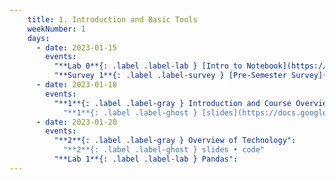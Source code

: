 ```yaml
---
    title: 1. Introduction and Basic Tools
    weekNumber: 1
    days:
      - date: 2023-01-15
        events:
          "**Lab 0**{: .label .label-lab } [Intro to Notebook](https://datahub.berkeley.edu/hub/user-redirect/git-pull?repo=https%3A%2F%2Fgithub.com%2FUCB-Econ-148%2Fsp23-student&branch=main&urlpath=retro%2Ftree%2Fsp23-student%2Flab%2Flab00%2Flab00.ipynb) (Optional)": 
          "**Survey 1**{: .label .label-survey } [Pre-Semester Survey](https://forms.gle/XN5AveK5PxgkzXoy6) **(due Jan. 20)**":
      - date: 2023-01-18
        events:
          "**1**{: .label .label-gray } Introduction and Course Overview":
            "**1**{: .label .label-ghost } [slides](https://docs.google.com/presentation/d/1479YAs9_GTqfqoP0zaPqdcOpizHbhFKfUhy02T-XwDo/edit?usp=sharing)"
      - date: 2023-01-20
        events:
          "**2**{: .label .label-gray } Overview of Technology":
            "**2**{: .label .label-ghost } slides • code"
          "**Lab 1**{: .label .label-lab } Pandas":
---
```

